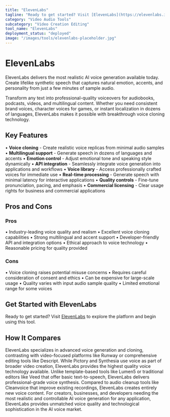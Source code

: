 ```yaml
---
title: "ElevenLabs"
tagline: "Ready to get started? Visit [ElevenLabs](https://elevenlabs.io) to explore the platform and begin using this tool...."
category: "Video Audio Tools"
subcategory: "Video Creation Editing"
tool_name: "ElevenLabs"
deployment_status: "deployed"
image: "/images/tools/elevenlabs-placeholder.jpg"
---
```


# ElevenLabs

ElevenLabs delivers the most realistic AI voice generation available today. Create lifelike synthetic speech that captures natural emotion, accents, and personality from just a few minutes of sample audio.

Transform any text into professional-quality voiceovers for audiobooks, podcasts, videos, and multilingual content. Whether you need consistent brand voices, character voices for games, or instant localization in dozens of languages, ElevenLabs makes it possible with breakthrough voice cloning technology.

## Key Features

• **Voice cloning** - Create realistic voice replicas from minimal audio samples
• **Multilingual support** - Generate speech in dozens of languages and accents
• **Emotion control** - Adjust emotional tone and speaking style dynamically
• **API integration** - Seamlessly integrate voice generation into applications and workflows
• **Voice library** - Access professionally crafted voices for immediate use
• **Real-time processing** - Generate speech with minimal latency for interactive applications
• **Quality controls** - Fine-tune pronunciation, pacing, and emphasis
• **Commercial licensing** - Clear usage rights for business and commercial applications

## Pros and Cons

### Pros
• Industry-leading voice quality and realism
• Excellent voice cloning capabilities
• Strong multilingual and accent support
• Developer-friendly API and integration options
• Ethical approach to voice technology
• Reasonable pricing for quality provided

### Cons
• Voice cloning raises potential misuse concerns
• Requires careful consideration of consent and ethics
• Can be expensive for large-scale usage
• Quality varies with input audio sample quality
• Limited emotional range for some voices

## Get Started with ElevenLabs

Ready to get started? Visit [ElevenLabs](https://elevenlabs.io) to explore the platform and begin using this tool.

## How It Compares

ElevenLabs specializes in advanced voice generation and cloning, contrasting with video-focused platforms like Runway or comprehensive editing tools like Descript. While Pictory and Synthesia use voice as part of broader video creation, ElevenLabs provides the highest quality voice technology available. Unlike template-based tools like Lumen5 or traditional editors like Veed that offer basic text-to-speech, ElevenLabs delivers professional-grade voice synthesis. Compared to audio cleanup tools like Cleanvoice that improve existing recordings, ElevenLabs creates entirely new voice content. For creators, businesses, and developers needing the most realistic and controllable AI voice generation for any application, ElevenLabs provides unmatched voice quality and technological sophistication in the AI voice market.